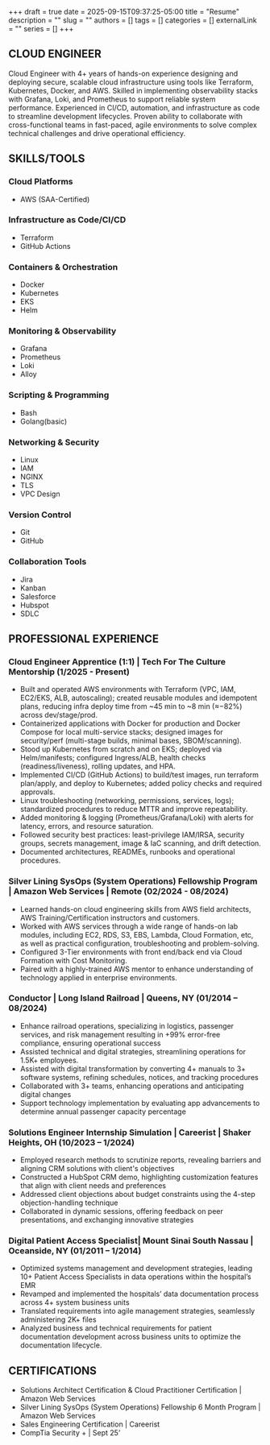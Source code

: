 +++ 
draft = true
date = 2025-09-15T09:37:25-05:00
title = "Resume"
description = ""
slug = ""
authors = []
tags = []
categories = []
externalLink = ""
series = []
+++
                             
## CLOUD ENGINEER

Cloud Engineer with 4+ years of hands-on experience designing and deploying secure, scalable cloud infrastructure using tools like Terraform, Kubernetes, Docker, and AWS. Skilled in implementing observability stacks with Grafana, Loki, and Prometheus to support reliable system performance. Experienced in CI/CD, automation, and infrastructure as code to streamline development lifecycles. Proven ability to collaborate with cross-functional teams in fast-paced, agile environments to solve complex technical challenges and drive operational efficiency.

## SKILLS/TOOLS

### Cloud Platforms

- AWS (SAA-Certified)

### Infrastructure as Code/CI/CD

- Terraform
- GitHub Actions

### Containers & Orchestration

- Docker
- Kubernetes
- EKS
- Helm

### Monitoring & Observability

- Grafana
- Prometheus
- Loki
- Alloy

### Scripting & Programming

- Bash
- Golang(basic)

### Networking & Security

- Linux
- IAM
- NGINX
- TLS
- VPC Design

### Version Control

- Git
- GitHub

### Collaboration Tools

- Jira
- Kanban
- Salesforce
- Hubspot
- SDLC

## PROFESSIONAL EXPERIENCE

### Cloud Engineer Apprentice (1:1) | Tech For The Culture Mentorship (1/2025 - Present)

- Built and operated AWS environments with Terraform (VPC, IAM, EC2/EKS, ALB, autoscaling); created reusable modules and idempotent plans, reducing infra deploy time from ~45 min to ~8 min (≈−82%) across dev/stage/prod.
- Containerized applications with Docker for production and Docker Compose for local multi-service stacks; designed images for security/perf (multi-stage builds, minimal bases, SBOM/scanning).
- Stood up Kubernetes from scratch and on EKS; deployed via Helm/manifests; configured Ingress/ALB, health checks (readiness/liveness), rolling updates, and HPA.
- Implemented CI/CD (GitHub Actions) to build/test images, run terraform plan/apply, and deploy to Kubernetes; added policy checks and required approvals.
- Linux troubleshooting (networking, permissions, services, logs); standardized procedures to reduce MTTR and improve repeatability.
- Added monitoring & logging (Prometheus/Grafana/Loki) with alerts for latency, errors, and resource saturation.
- Followed security best practices: least-privilege IAM/IRSA, security groups, secrets management, image & IaC scanning, and drift detection.
- Documented architectures, READMEs, runbooks and operational procedures.

### Silver Lining SysOps (System Operations) Fellowship Program | Amazon Web Services | Remote (02/2024 - 08/2024)

- Learned hands-on cloud engineering skills from AWS field architects, AWS Training/Certification instructors and customers.
- Worked with AWS services through a wide range of hands-on lab modules, including EC2, RDS, S3, EBS, Lambda, Cloud Formation, etc, as well as practical configuration, troubleshooting and problem-solving.
- Configured 3-Tier environments with front end/back end via Cloud Formation with Cost Monitoring.
- Paired with a highly-trained AWS mentor to enhance understanding of technology applied in enterprise environments.

### Conductor | Long Island Railroad | Queens, NY (01/2014 – 08/2024)

- Enhance railroad operations, specializing in logistics, passenger services, and risk management resulting in +99% error-free compliance, ensuring operational success
- Assisted technical and digital strategies, streamlining operations for 1.5K+ employees.
- Assisted with digital transformation by converting 4+ manuals to 3+ software systems, refining schedules, notices, and tracking procedures
- Collaborated with 3+ teams, enhancing operations and anticipating digital changes
- Support technology implementation by evaluating app advancements to determine annual passenger capacity percentage

### Solutions Engineer Internship Simulation | Careerist | Shaker Heights, OH (10/2023 – 1/2024) 

- Employed research methods to scrutinize reports, revealing barriers and aligning CRM solutions with client's objectives
- Constructed a HubSpot CRM demo, highlighting customization features that align with client needs and preferences
- Addressed client objections about budget constraints using the 4-step objection-handling technique
- Collaborated in dynamic sessions, offering feedback on peer presentations, and exchanging innovative strategies

### Digital Patient Access Specialist| Mount Sinai South Nassau | Oceanside, NY (01/2011 – 1/2014)

- Optimized systems management and development strategies, leading 10+ Patient Access Specialists in data operations within the hospital’s EMR
- Revamped and implemented the hospitals’ data documentation process across 4+ system business units
- Translated requirements into agile management strategies, seamlessly administering 2K+ files
- Analyzed business and technical requirements for patient documentation development across business units to optimize the documentation lifecycle.

## CERTIFICATIONS

- Solutions Architect Certification & Cloud Practitioner Certification | Amazon Web Services
- Silver Lining SysOps (System Operations) Fellowship 6 Month Program | Amazon Web Services
- Sales Engineering Certification | Careerist
- CompTia Security + | Sept 25’
